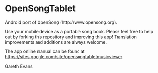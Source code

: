 # OpenSongTablet
Android port of OpenSong (http://www.opensong.org).

Use your mobile device as a portable song book.  Please feel free to help out by forking this repository and improving this app!  Translation improvements and additions are always welcome.

The app online manual can be found at https://sites.google.com/site/opensongtabletmusicviewer

Gareth Evans
